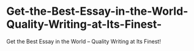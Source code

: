 # Get-the-Best-Essay-in-the-World-Quality-Writing-at-Its-Finest-
Get the Best Essay in the World – Quality Writing at Its Finest!
